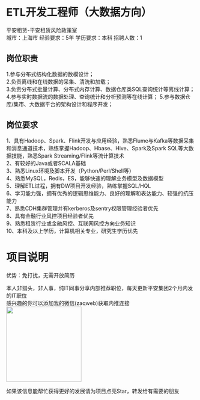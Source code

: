 # ETL开发工程师（大数据方向）
平安租赁-平安租赁风险政策室  
城市：上海市 经验要求：5年 学历要求：本科  招聘人数：1

## 岗位职责
1.参与分布式结构化数据的数模设计；			
 2.负责离线和在线数据的采集、清洗和加载；			
 3.负责分布式批量计算、分布式内存计算、数据仓库类SQL查询统计等离线计算；			
 4.参与实时数据流的数据处理、查询统计和分析预测等在线计算；	
 5.参与数据仓库/集市、大数据平台的架构设计和程序开发；

## 岗位要求
1、具有Hadoop、Spark、Flink开发与应用经验，熟悉Flume与Kafka等数据采集和消息通道技术，熟练掌握Hadoop、Hbase、Hive、Spark及Spark SQL等大数据技能，熟悉Spark Streaming/Flink等流计算技术			
 2、有较好的Java或者SCALA基础			
 3、熟悉Linux环境及脚本开发（Python/Perl/Shell等）			
 4、熟悉MySQL，Redis，ES，能够快速的理解业务模型及数据模型			
 5、理解ETL过程，拥有DW项目开发经验，熟练掌握SQL/HQL			
 6、学习能力强，拥有优秀的逻辑思维能力、良好的理解和表达能力、较强的抗压能力			
 7、熟悉CDH集群管理并有kerberos及sentry权限管理经验者优先			
 8、具有金融行业风控项目经验者优先			
 9、熟悉租赁行业或金融风控、互联网风控方向业务知识			
 10、本科及以上学历，计算机相关专业，研究生学历优先

# 项目说明

优势：免打扰，无需开放简历

本人非猎头，非人事，纯IT同事分享内部推荐职位，每天更新平安集团2个月内发的IT职位  
感兴趣的你可以添加我的微信(zaqweb)获取内推连接  
<img src="https://github.com/zaqweb/PA-IT-JOBS/blob/master/WechatICode.jpeg"  height="200" width="200">

如果该信息能帮忙获得更好的发展请为项目点亮Star，转发给有需要的朋友




